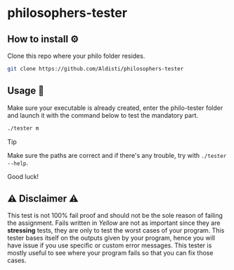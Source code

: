 # philosophers-tester

## How to install :gear:

Clone this repo where your philo folder resides.
```bash
git clone https://github.com/Aldisti/philosophers-tester
```

## Usage :wrench:

Make sure your executable is already created, enter the philo-tester folder and launch it with the command below to test the mandatory part.

```bash
./tester m
```
> [!TIP]
> Make sure the paths are correct and if there's any trouble, try with `./tester --help`.

Good luck!

## :warning: Disclaimer :warning:

This test is not 100% fail proof and should not be the sole reason of failing the assignment.
Fails written in _Yellow_ are not as important since they are **stressing** tests, they are only to test the worst cases of your program.
This tester bases itself on the outputs given by your program, hence you will have issue if you use specific or custom error messages.
This tester is mostly useful to see where your program fails so that you can fix those cases.
